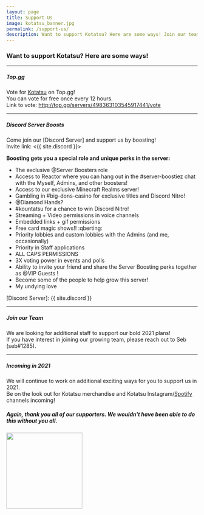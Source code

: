 ```yaml
---
layout: page
title: Support Us
image: kotatsu_banner.jpg
permalink: /support-us/
description: Want to support Kotatsu? Here are some ways! Join our team or booster community, follow our Spotify, or vote for us!
---
```


### Want to support Kotatsu? Here are some ways! ###  

***  
##### Top.gg #####  

Vote for [Kotatsu] on Top.gg!  
You can vote for free once every 12 hours.  
Link to vote: <http://top.gg/servers/498363103545917441/vote>

[Kotatsu]: http://top.gg/servers/498363103545917441/vote  

***
##### Discord Server Boosts #####  

Come join our [Discord Server] and support us by boosting!  
Invite link: <{{ site.discord }}>  

**Boosting gets you a special role and unique perks in the server:**  
- The exclusive @Server Boosters role 
- Access to Reactor where you can hang out in the #server-boostiez chat with the Myself, Admins, and other boosters!
- Access to our exclusive Minecraft Realms server!
- Gambling in #big-dons-casino for exclusive titles and Discord Nitro!
-  @Diamond Hands?
- #kountatsu for a chance to win Discord Nitro!
- Streaming + Video permissions in voice channels
- Embedded links + gif permissions
- Free card magic shows!! :qberting: 
- Priority lobbies and custom lobbies with the Admins (and me, occasionally)
- Priority in Staff applications 
- ALL CAPS PERMISSIONS
- 3X voting power in events and polls
- Ability to invite your friend and share the Server Boosting perks together as @VIP Guests !
- Become some of the people to help grow this server!
- My undying love

[Discord Server]: {{ site.discord }}

***  
##### Join our Team #####  

We are looking for additional staff to support our bold 2021 plans!  
If you have interest in joining our growing team, please reach out to Seb (seb#1285).

***  
##### Incoming in 2021 #####  

We will continue to work on additional exciting ways for you to support us in 2021.  
Be on the look out for Kotatsu merchandise and Kotatsu Instagram/[Spotify] channels incoming!  
  


[Spotify]: https://open.spotify.com/user/j0w6hqs23lpasaed9lhdy30m7

##### Again, thank you all of our supporters. We wouldn't have been able to do this without you all. #####  

<img style="text-align: center" src="{{site.baseurl}}/img/mouseses.png" height="200">





